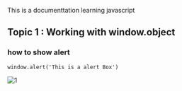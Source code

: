 This is a documenttation learning javascript
## Topic 1 : Working with window.object
### how to show alert 

```
window.alert('This is a alert Box')
```
![1](https://user-images.githubusercontent.com/95132417/143727923-57f70709-fcb0-4722-ba0e-2f54276c37d9.jpg)

